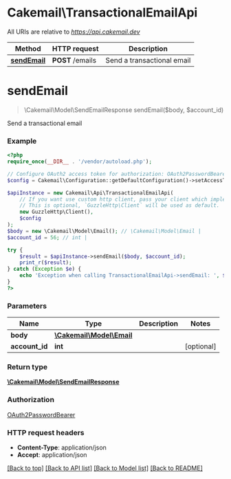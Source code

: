 # Cakemail\TransactionalEmailApi

All URIs are relative to *https://api.cakemail.dev*

Method | HTTP request | Description
------------- | ------------- | -------------
[**sendEmail**](TransactionalEmailApi.md#sendemail) | **POST** /emails | Send a transactional email

# **sendEmail**
> \Cakemail\Model\SendEmailResponse sendEmail($body, $account_id)

Send a transactional email

### Example
```php
<?php
require_once(__DIR__ . '/vendor/autoload.php');

// Configure OAuth2 access token for authorization: OAuth2PasswordBearer
$config = Cakemail\Configuration::getDefaultConfiguration()->setAccessToken('YOUR_ACCESS_TOKEN');

$apiInstance = new Cakemail\Api\TransactionalEmailApi(
    // If you want use custom http client, pass your client which implements `GuzzleHttp\ClientInterface`.
    // This is optional, `GuzzleHttp\Client` will be used as default.
    new GuzzleHttp\Client(),
    $config
);
$body = new \Cakemail\Model\Email(); // \Cakemail\Model\Email | 
$account_id = 56; // int | 

try {
    $result = $apiInstance->sendEmail($body, $account_id);
    print_r($result);
} catch (Exception $e) {
    echo 'Exception when calling TransactionalEmailApi->sendEmail: ', $e->getMessage(), PHP_EOL;
}
?>
```

### Parameters

Name | Type | Description  | Notes
------------- | ------------- | ------------- | -------------
 **body** | [**\Cakemail\Model\Email**](../Model/Email.md)|  |
 **account_id** | **int**|  | [optional]

### Return type

[**\Cakemail\Model\SendEmailResponse**](../Model/SendEmailResponse.md)

### Authorization

[OAuth2PasswordBearer](../../README.md#OAuth2PasswordBearer)

### HTTP request headers

 - **Content-Type**: application/json
 - **Accept**: application/json

[[Back to top]](#) [[Back to API list]](../../README.md#documentation-for-api-endpoints) [[Back to Model list]](../../README.md#documentation-for-models) [[Back to README]](../../README.md)

